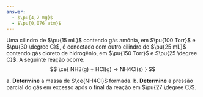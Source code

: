 ```yaml
---
answer:
  - $\pu{4,2 mg}$
  - $\pu{0,076 atm}$ 
---
```


Uma cilindro de $\pu{15 mL}$ contendo gás amônia, em $\pu{100 Torr}$ e $\pu{30 \degree C}$, é conectado com outro cilindro de $\pu{25 mL}$ contendo gás cloreto de hidrogênio, em $\pu{150 Torr}$ e $\pu{25 \degree C}$. A seguinte reação ocorre:
$$
    \ce{ NH3(g) + HCl(g) -> NH4Cl(s) }
$$

a. **Determine** a massa de $\ce{NH4Cl}$ formada.
b. **Determine** a pressão parcial do gás em excesso após o final da reação em $\pu{27 \degree C}$.

